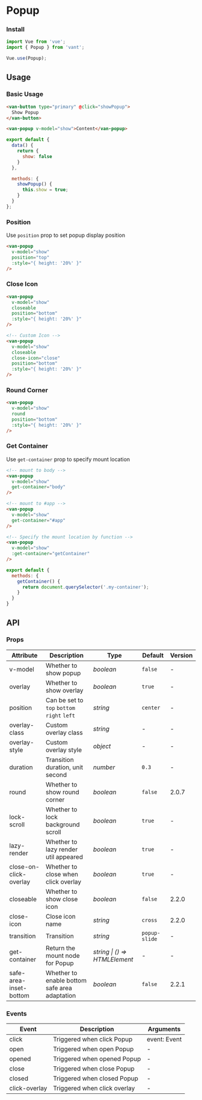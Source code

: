 # Popup

### Install

``` javascript
import Vue from 'vue';
import { Popup } from 'vant';

Vue.use(Popup);
```

## Usage

### Basic Usage

```html
<van-button type="primary" @click="showPopup">
  Show Popup
</van-button>

<van-popup v-model="show">Content</van-popup>
```

```javascript
export default {
  data() {
    return {
      show: false
    }
  },

  methods: {
    showPopup() {
      this.show = true;
    }
  }
};
```

### Position

Use `position` prop to set popup display position

```html
<van-popup
  v-model="show"
  position="top"
  :style="{ height: '20%' }"
/>
```

### Close Icon

```html
<van-popup
  v-model="show"
  closeable
  position="bottom"
  :style="{ height: '20%' }"
/>

<!-- Custom Icon -->
<van-popup
  v-model="show"
  closeable
  close-icon="close"
  position="bottom"
  :style="{ height: '20%' }"
/>
```

### Round Corner

```html
<van-popup
  v-model="show"
  round
  position="bottom"
  :style="{ height: '20%' }"
/>
```

### Get Container

Use `get-container` prop to specify mount location

```html
<!-- mount to body -->
<van-popup
  v-model="show"
  get-container="body"
/>

<!-- mount to #app -->
<van-popup
  v-model="show"
  get-container="#app"
/>

<!-- Specify the mount location by function -->
<van-popup
  v-model="show"
  :get-container="getContainer"
/>
```

```js
export default {
  methods: {
    getContainer() {
      return document.querySelector('.my-container');
    }
  }
}
```

## API

### Props

| Attribute | Description | Type | Default | Version |
|------|------|------|------|------|
| v-model | Whether to show popup | *boolean* | `false` | - |
| overlay | Whether to show overlay | *boolean* | `true` | - |
| position | Can be set to `top` `bottom` `right` `left` | *string* | `center` | - |
| overlay-class | Custom overlay class | *string* | - | - |
| overlay-style | Custom overlay style | *object* | - | - |
| duration | Transition duration, unit second | *number* | `0.3` | - |
| round | Whether to show round corner | *boolean* | `false` | 2.0.7 |
| lock-scroll | Whether to lock background scroll | *boolean* | `true` | - |
| lazy-render | Whether to lazy render util appeared | *boolean* | `true` | - |
| close-on-click-overlay | Whether to close when click overlay | *boolean* | `true` | - |
| closeable | Whether to show close icon | *boolean* | `false` | 2.2.0 |
| close-icon | Close icon name | *string* | `cross` | 2.2.0 |
| transition | Transition | *string* | `popup-slide` | - |
| get-container | Return the mount node for Popup | *string \| () => HTMLElement* | - | - |
| safe-area-inset-bottom | Whether to enable bottom safe area adaptation | *boolean* | `false` | 2.2.1 |

### Events

| Event | Description | Arguments |
|------|------|------|
| click | Triggered when click Popup | event: Event |
| open | Triggered when open Popup | - |
| opened | Triggered when opened Popup | - |
| close | Triggered when close Popup | - |
| closed | Triggered when closed Popup | - |
| click-overlay | Triggered when click overlay | - |
